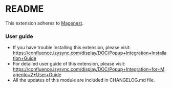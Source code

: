# README
This extension adheres to [Magenest](http://magenest.com/).

### User guide
- If you have trouble installing this extension, please visit: https://confluence.izysync.com/display/DOC/Popup+Integration+Installation+Guide
- For detailed user guide of this extension, please visit: https://confluence.izysync.com/display/DOC/Popup+Integration+for+Magento+2+User+Guide
- All the updates of this module are included in CHANGELOG.md file.
